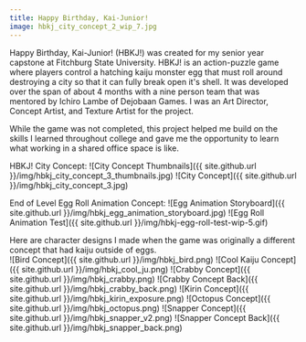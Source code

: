 ```yaml
---
title: Happy Birthday, Kai-Junior!
image: hbkj_city_concept_2_wip_7.jpg
---
```


Happy Birthday, Kai-Junior! (HBKJ!) was created for my senior year capstone at Fitchburg State University. HBKJ! is an action-puzzle game where players control a hatching kaiju monster egg that must roll around destroying a city so that it can fully break open it's shell. It was developed over the span of about 4 months with a nine person team that was mentored by Ichiro Lambe of Dejobaan Games. I was an Art Director, Concept Artist, and Texture Artist for the project.

While the game was not completed, this project helped me build on the skills I learned throughout college and gave me the opportunity to learn what working in a shared office space is like.

HBKJ! City Concept:
![City Concept Thumbnails]({{ site.github.url }}/img/hbkj_city_concept_3_thumbnails.jpg)
![City Concept]({{ site.github.url }}/img/hbkj_city_concept_3.jpg)

End of Level Egg Roll Animation Concept:
![Egg Animation Storyboard]({{ site.github.url }}/img/hbkj_egg_animation_storyboard.jpg)
![Egg Roll Animation Test]({{ site.github.url }}/img/hbkj-egg-roll-test-wip-5.gif)

Here are character designs I made when the game was originally a different concept that had kaiju outside of eggs.  
![Bird Concept]({{ site.github.url }}/img/hbkj_bird.png)
![Cool Kaiju Concept]({{ site.github.url }}/img/hbkj_cool_ju.png)
![Crabby Concept]({{ site.github.url }}/img/hbkj_crabby.png)
![Crabby Concept Back]({{ site.github.url }}/img/hbkj_crabby_back.png)
![Kirin Concept]({{ site.github.url }}/img/hbkj_kirin_exposure.png)
![Octopus Concept]({{ site.github.url }}/img/hbkj_octopus.png)
![Snapper Concept]({{ site.github.url }}/img/hbkj_snapper_v2.png)
![Snapper Concept Back]({{ site.github.url }}/img/hbkj_snapper_back.png)
